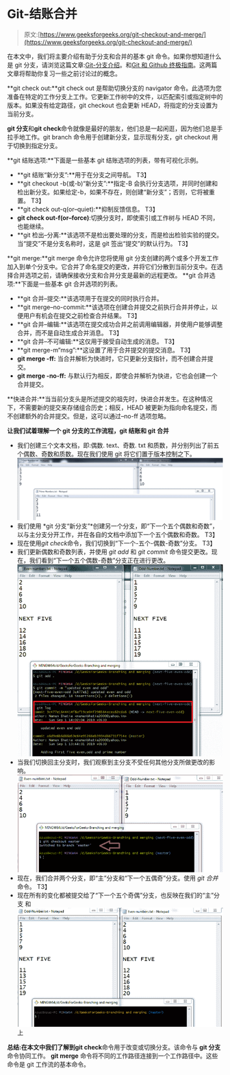 # Git-结账合并

> 原文:[https://www.geeksforgeeks.org/git-checkout-and-merge/](https://www.geeksforgeeks.org/git-checkout-and-merge/)

在本文中，我们将主要介绍有助于分支和合并的基本 git 命令。如果你想知道什么是 git 分支，请浏览这篇文章:[Git-分支介绍](https://www.geeksforgeeks.org/introduction-to-git-branch/)。和[Git 和 Github 终极指南](https://www.geeksforgeeks.org/ultimate-guide-git-github/)。这两篇文章将帮助你复习一些之前讨论过的概念。

**git check out:**git check out 是帮助切换分支的 navigator 命令。此选项为您准备在特定的工作分支上工作。它更新工作树中的文件，以匹配索引或指定树中的版本。如果没有给定路径，git checkout 也会更新 HEAD，将指定的分支设置为当前分支。

**git 分支**和**git check**命令就像是最好的朋友，他们总是一起闲逛，因为他们总是手拉手地工作。git branch 命令用于创建新分支，显示现有分支，git checkout 用于切换到指定分支。

**git 结账选项:**下面是一些基本 git 结账选项的列表，带有可视化示例。

*   **git 结账“新分支”:**用于在分支之间导航。
    T3】
*   **git checkout -b(或-b)“新分支”:**指定-B 会执行分支选项，并同时创建和检出新分支。如果给定-b，如果不存在，则创建“新分支”；否则，它将被重置。
    T3】
*   **git check out-q(or–quiet):**抑制反馈信息。
    T3】
*   **git check out-f(or–force)**:切换分支时，即使索引或工作树与 HEAD 不同，也能继续。
*   **git 检出–分离:**该选项不是检出要处理的分支，而是检出检验实验的提交。当“提交”不是分支名称时，这是 git 签出“提交”的默认行为。
    T3】

**git merge:**git merge 命令允许您将使用 git 分支创建的两个或多个开发工作加入到单个分支中。它合并了命名提交的更改，并将它们分散到当前分支中。在选择合并选项之前，请确保接收分支和合并分支是最新的远程更改。
**git 合并选项:**下面是一些基本 git 合并选项的列表。

*   **git 合并–提交:**该选项用于在提交的同时执行合并。
*   **git merge–no-commit:**该选项在创建合并提交之前执行合并并停止，以便用户有机会在提交之前检查合并结果。
    T3】
*   **git 合并–编辑:**该选项在提交成功合并之前调用编辑器，并使用户能够调整合并，而不是自动生成合并消息。
    T3】
*   **git 合并–不可编辑:**这仅用于接受自动生成的消息。
    T3】
*   **git merge-m“msg”:**这设置了用于合并提交的提交消息。
    T3】
*   **git merge -ff:** 当合并解析为快进时，它只更新分支指针，而不创建合并提交。
*   **git merge -no-ff:** 与默认行为相反，即使合并解析为快进，它也会创建一个合并提交。

**快进合并:**当当前分支头是所述提交的祖先时，快进合并发生。在这种情况下，不需要新的提交来存储组合历史；相反，HEAD 被更新为指向命名提交，而不创建额外的合并提交。但是，这可以通过–no-ff 选项忽略。

**让我们试着理解一个 git 分支的工作流程，git 结账和 git 合并**

*   我们创建三个文本文档，即:偶数. text、奇数. txt 和质数，并分别列出了前五个偶数、奇数和质数。现在我们使用 git 将它们置于版本控制之下。
    ![](img/e28e733b9271168f33ced4f90a4f4449.png)
*   我们使用 *git 分支“新分支”*创建另一个分支，即“下一个五个偶数和奇数”，以与主分支分开工作，并在各自的文档中添加下一个五个偶数和奇数。
    T3】
*   现在使用*git check*命令，我们切换到“下一个-五个-偶数-奇数”分支。
    T3】
*   我们更新偶数和奇数列表，并使用 *git add* 和 *git commit* 命令提交更改。现在，我们看到“下一个五个偶数-奇数”分支正在进行更改。
    ![](img/6ee5c72f414e7b9bec30ad80742f87bd.png)
*   当我们切换回主分支时，我们观察到主分支不受任何其他分支所做更改的影响。
    ![](img/8595c93e1535025e359cfd73c04fb475.png)
*   现在，我们合并两个分支，即“主”分支和“下一个五偶奇”分支。使用 *git 合并*命令。
    T3】
*   现在所有的变化都被提交给了“下一个五个奇偶”分支，也反映在我们的“主”分支
    和![](img/665f3d68a479b5c949229012f54761e1.png)上

**总结:**在本文中我们了解到**git check**命令用于改变或切换分支。该命令与 **git 分支**命令协同工作。 **git merge** 命令将不同的工作路径连接到一个工作路径中。这些命令是 git 工作流的基本命令。